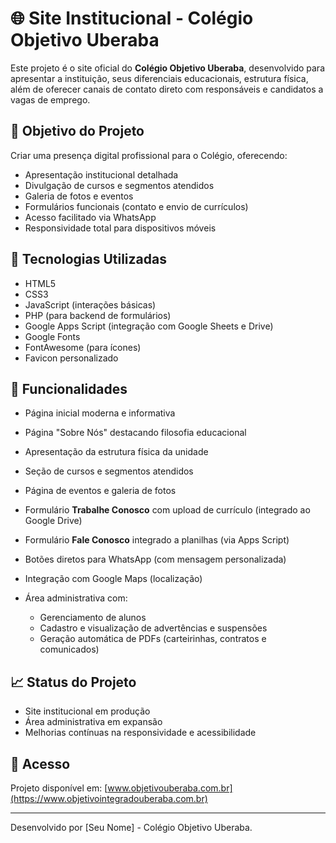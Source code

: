 # 🌐 Site Institucional - Colégio Objetivo Uberaba

Este projeto é o site oficial do **Colégio Objetivo Uberaba**, desenvolvido para apresentar a instituição, seus diferenciais educacionais, estrutura física, além de oferecer canais de contato direto com responsáveis e candidatos a vagas de emprego.

## 🎯 Objetivo do Projeto

Criar uma presença digital profissional para o Colégio, oferecendo:

- Apresentação institucional detalhada
- Divulgação de cursos e segmentos atendidos
- Galeria de fotos e eventos
- Formulários funcionais (contato e envio de currículos)
- Acesso facilitado via WhatsApp
- Responsividade total para dispositivos móveis

## 🚀 Tecnologias Utilizadas

- HTML5
- CSS3
- JavaScript (interações básicas)
- PHP (para backend de formulários)
- Google Apps Script (integração com Google Sheets e Drive)
- Google Fonts
- FontAwesome (para ícones)
- Favicon personalizado

## 📱 Funcionalidades

- Página inicial moderna e informativa
- Página "Sobre Nós" destacando filosofia educacional
- Apresentação da estrutura física da unidade
- Seção de cursos e segmentos atendidos
- Página de eventos e galeria de fotos
- Formulário **Trabalhe Conosco** com upload de currículo (integrado ao Google Drive)
- Formulário **Fale Conosco** integrado a planilhas (via Apps Script)
- Botões diretos para WhatsApp (com mensagem personalizada)
- Integração com Google Maps (localização)
- Área administrativa com:

  - Gerenciamento de alunos
  - Cadastro e visualização de advertências e suspensões
  - Geração automática de PDFs (carteirinhas, contratos e comunicados)

## 📈 Status do Projeto

- Site institucional em produção
- Área administrativa em expansão
- Melhorias contínuas na responsividade e acessibilidade

## 📌 Acesso

Projeto disponível em: [www.objetivouberaba.com.br](https://www.objetivointegradouberaba.com.br)

---

Desenvolvido por [Seu Nome] - Colégio Objetivo Uberaba.
